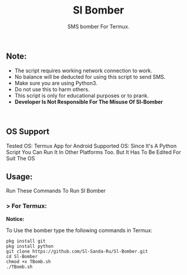 <h1 align="center">Sl Bomber</h1>
<p align="center">SMS bomber For Termux.</p><br>

## Note:
- The script requires working network connection to work.
- No balance will be deducted for using this script to send SMS.
- Make sure you are using Python3.
- Do not use this to harm others.
- This script is only for educational purposes or to prank.
- **Developer Is Not Responsible For The Misuse Of Sl-Bomber**
<br>

## OS Support
Tested OS:
Termux App for Android
Supported OS:
Since It's A Python Script You Can Run It In Other Platforms Too. But It Has To Be Edited For Suit The OS

## Usage:

Run These Commands To Run Sl Bomber

### > For Termux:

**Notice:** 

To Use the bomber type the following commands in Termux:
```
pkg install git
pkg install python
git clone https://github.com/Sl-Sanda-Ru/Sl-Bomber.git
cd Sl-Bomber
chmod +x TBomb.sh
./TBomb.sh
```
